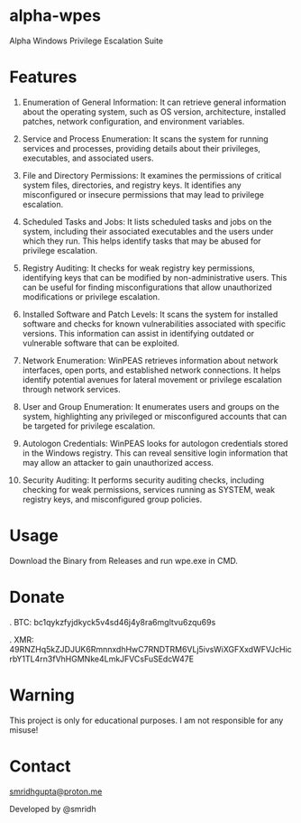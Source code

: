 # alpha-wpes

Alpha Windows Privilege Escalation Suite

# Features

1. Enumeration of General Information: It can retrieve general information about the operating system, such as OS version, architecture, installed patches, network configuration, and environment variables.

2. Service and Process Enumeration: It scans the system for running services and processes, providing details about their privileges, executables, and associated users.

3. File and Directory Permissions: It examines the permissions of critical system files, directories, and registry keys. It identifies any misconfigured or insecure permissions that may lead to privilege escalation.

4. Scheduled Tasks and Jobs: It lists scheduled tasks and jobs on the system, including their associated executables and the users under which they run. This helps identify tasks that may be abused for privilege escalation.

5. Registry Auditing: It checks for weak registry key permissions, identifying keys that can be modified by non-administrative users. This can be useful for finding misconfigurations that allow unauthorized modifications or privilege escalation.

6. Installed Software and Patch Levels: It scans the system for installed software and checks for known vulnerabilities associated with specific versions. This information can assist in identifying outdated or vulnerable software that can be exploited.

7. Network Enumeration: WinPEAS retrieves information about network interfaces, open ports, and established network connections. It helps identify potential avenues for lateral movement or privilege escalation through network services.

8. User and Group Enumeration: It enumerates users and groups on the system, highlighting any privileged or misconfigured accounts that can be targeted for privilege escalation.

9. Autologon Credentials: WinPEAS looks for autologon credentials stored in the Windows registry. This can reveal sensitive login information that may allow an attacker to gain unauthorized access.

10. Security Auditing: It performs security auditing checks, including checking for weak permissions, services running as SYSTEM, weak registry keys, and misconfigured group policies.


# Usage

Download the Binary from Releases and run wpe.exe in CMD.

# Donate

. BTC: bc1qykzfyjdkyck5v4sd46j4y8ra6mgltvu6zqu69s

. XMR: 49RNZHq5kZJDJUK6RmnnxdhHwC7RNDTRM6VLj5ivsWiXGFXxdWFVJcHicrbY1TL4rn3fVhHGMNke4LmkJFVCsFuSEdcW47E

# Warning

This project is only for educational purposes. I am not responsible for any misuse!

# Contact
smridhgupta@proton.me

Developed by @smridh

